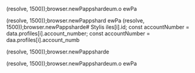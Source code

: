 (resolve, 1500));browser.newPappshardeum.o
ewPa

(resolve, 1500));browser.newPappshard
ewPa
(resolve, 1500));browser.newPappsharde# Stylis
iles[i].id;
        const accountNumber = data.profiles[i].account_number;
        const accountNumber = daa.profiles[i].account_numb
        
(resolve, 1500));browser.newPappsharde

(resolve, 1500));browser.newPappshardeum.o
ewPa

